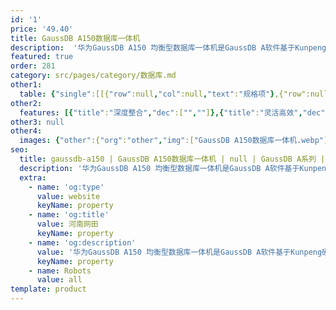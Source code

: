 ```yaml
---
id: '1'
price: '49.40'
title: GaussDB A150数据库一体机
description:  '华为GaussDB A150 均衡型数据库一体机是GaussDB A软件基于Kunpeng硬件架构的一体机产品，采用分布式数据库集群部署方式，主要适用于通用分析型业务需求。'
featured: true
order: 281
category: src/pages/category/数据库.md
other1: 
  table: {"single":[[{"row":null,"col":null,"text":"规格项"},{"row":null,"col":null,"text":"配置"}],[{"row":null,"col":null,"text":"机型"},{"row":null,"col":null,"text":"2U机架服务器"}],[{"row":null,"col":null,"text":"处理器"},{"row":null,"col":null,"text":"2 * Kunpeng920处理器（48 Core@2. 6GHz）"}],[{"row":null,"col":null,"text":"内存"},{"row":null,"col":null,"text":"16 * 32GB DDR4"}],[{"row":null,"col":null,"text":"本地硬盘"},{"row":null,"col":null,"text":"• 数据盘：25 * 1. 8TB HDD SAS 盘，配置RAID5\n• 系统盘：2 * 600GB HDD SAS 盘，配置RAID1"}],[{"row":null,"col":null,"text":"网络配置"},{"row":null,"col":null,"text":"• 业务平面: 2 * 25GE/10GE光口\n• 管理平面: 2 * GE电口"}],[{"row":null,"col":null,"text":"数据库"},{"row":null,"col":null,"text":"GaussDB A"}]]}
other2:
  features: [{"title":"深度整合","dec":["",""]},{"title":"灵活高效","dec":["",""]},{"title":"高可用","dec":["",""]}]
other3: null
other4:
  images: {"other":{"org":"other","img":["GaussDB A150数据库一体机.webp"]}}
seo:
  title: gaussdb-a150 | GaussDB A150数据库一体机 | null | GaussDB A系列 | 数据库 | 数据中心
  description: '华为GaussDB A150 均衡型数据库一体机是GaussDB A软件基于Kunpeng硬件架构的一体机产品，采用分布式数据库集群部署方式，主要适用于通用分析型业务需求。'
  extra:
    - name: 'og:type'
      value: website
      keyName: property
    - name: 'og:title'
      value: 河南网田
      keyName: property
    - name: 'og:description'
      value: '华为GaussDB A150 均衡型数据库一体机是GaussDB A软件基于Kunpeng硬件架构的一体机产品，采用分布式数据库集群部署方式，主要适用于通用分析型业务需求。'
      keyName: property
    - name: Robots
      value: all
template: product
---
```

